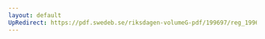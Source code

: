 ```yaml
---
layout: default
UpRedirect: https://pdf.swedeb.se/riksdagen-volumeG-pdf/199697/reg_199697/reg_199697_0351.pdf
---
```

